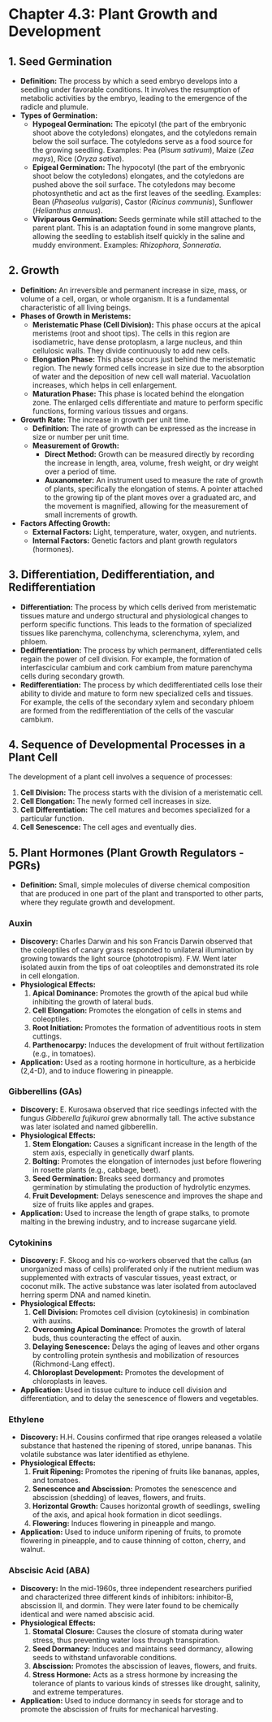 # Chapter 4.3: Plant Growth and Development

## 1. Seed Germination
- **Definition:** The process by which a seed embryo develops into a seedling under favorable conditions. It involves the resumption of metabolic activities by the embryo, leading to the emergence of the radicle and plumule.
- **Types of Germination:**
    - **Hypogeal Germination:** The epicotyl (the part of the embryonic shoot above the cotyledons) elongates, and the cotyledons remain below the soil surface. The cotyledons serve as a food source for the growing seedling. Examples: Pea (*Pisum sativum*), Maize (*Zea mays*), Rice (*Oryza sativa*).
    - **Epigeal Germination:** The hypocotyl (the part of the embryonic shoot below the cotyledons) elongates, and the cotyledons are pushed above the soil surface. The cotyledons may become photosynthetic and act as the first leaves of the seedling. Examples: Bean (*Phaseolus vulgaris*), Castor (*Ricinus communis*), Sunflower (*Helianthus annuus*).
    - **Viviparous Germination:** Seeds germinate while still attached to the parent plant. This is an adaptation found in some mangrove plants, allowing the seedling to establish itself quickly in the saline and muddy environment. Examples: *Rhizophora*, *Sonneratia*.

## 2. Growth
- **Definition:** An irreversible and permanent increase in size, mass, or volume of a cell, organ, or whole organism. It is a fundamental characteristic of all living beings.
- **Phases of Growth in Meristems:**
    - **Meristematic Phase (Cell Division):** This phase occurs at the apical meristems (root and shoot tips). The cells in this region are isodiametric, have dense protoplasm, a large nucleus, and thin cellulosic walls. They divide continuously to add new cells.
    - **Elongation Phase:** This phase occurs just behind the meristematic region. The newly formed cells increase in size due to the absorption of water and the deposition of new cell wall material. Vacuolation increases, which helps in cell enlargement.
    - **Maturation Phase:** This phase is located behind the elongation zone. The enlarged cells differentiate and mature to perform specific functions, forming various tissues and organs.
- **Growth Rate:** The increase in growth per unit time.
    - **Definition:** The rate of growth can be expressed as the increase in size or number per unit time.
    - **Measurement of Growth:**
        - **Direct Method:** Growth can be measured directly by recording the increase in length, area, volume, fresh weight, or dry weight over a period of time.
        - **Auxanometer:** An instrument used to measure the rate of growth of plants, specifically the elongation of stems. A pointer attached to the growing tip of the plant moves over a graduated arc, and the movement is magnified, allowing for the measurement of small increments of growth.
- **Factors Affecting Growth:**
    - **External Factors:** Light, temperature, water, oxygen, and nutrients.
    - **Internal Factors:** Genetic factors and plant growth regulators (hormones).

## 3. Differentiation, Dedifferentiation, and Redifferentiation
- **Differentiation:** The process by which cells derived from meristematic tissues mature and undergo structural and physiological changes to perform specific functions. This leads to the formation of specialized tissues like parenchyma, collenchyma, sclerenchyma, xylem, and phloem.
- **Dedifferentiation:** The process by which permanent, differentiated cells regain the power of cell division. For example, the formation of interfascicular cambium and cork cambium from mature parenchyma cells during secondary growth.
- **Redifferentiation:** The process by which dedifferentiated cells lose their ability to divide and mature to form new specialized cells and tissues. For example, the cells of the secondary xylem and secondary phloem are formed from the redifferentiation of the cells of the vascular cambium.

## 4. Sequence of Developmental Processes in a Plant Cell
The development of a plant cell involves a sequence of processes:
1.  **Cell Division:** The process starts with the division of a meristematic cell.
2.  **Cell Elongation:** The newly formed cell increases in size.
3.  **Cell Differentiation:** The cell matures and becomes specialized for a particular function.
4.  **Cell Senescence:** The cell ages and eventually dies.

## 5. Plant Hormones (Plant Growth Regulators - PGRs)
- **Definition:** Small, simple molecules of diverse chemical composition that are produced in one part of the plant and transported to other parts, where they regulate growth and development.

### Auxin
- **Discovery:** Charles Darwin and his son Francis Darwin observed that the coleoptiles of canary grass responded to unilateral illumination by growing towards the light source (phototropism). F.W. Went later isolated auxin from the tips of oat coleoptiles and demonstrated its role in cell elongation.
- **Physiological Effects:**
    1.  **Apical Dominance:** Promotes the growth of the apical bud while inhibiting the growth of lateral buds.
    2.  **Cell Elongation:** Promotes the elongation of cells in stems and coleoptiles.
    3.  **Root Initiation:** Promotes the formation of adventitious roots in stem cuttings.
    4.  **Parthenocarpy:** Induces the development of fruit without fertilization (e.g., in tomatoes).
- **Application:** Used as a rooting hormone in horticulture, as a herbicide (2,4-D), and to induce flowering in pineapple.

### Gibberellins (GAs)
- **Discovery:** E. Kurosawa observed that rice seedlings infected with the fungus *Gibberella fujikuroi* grew abnormally tall. The active substance was later isolated and named gibberellin.
- **Physiological Effects:**
    1.  **Stem Elongation:** Causes a significant increase in the length of the stem axis, especially in genetically dwarf plants.
    2.  **Bolting:** Promotes the elongation of internodes just before flowering in rosette plants (e.g., cabbage, beet).
    3.  **Seed Germination:** Breaks seed dormancy and promotes germination by stimulating the production of hydrolytic enzymes.
    4.  **Fruit Development:** Delays senescence and improves the shape and size of fruits like apples and grapes.
- **Application:** Used to increase the length of grape stalks, to promote malting in the brewing industry, and to increase sugarcane yield.

### Cytokinins
- **Discovery:** F. Skoog and his co-workers observed that the callus (an unorganized mass of cells) proliferated only if the nutrient medium was supplemented with extracts of vascular tissues, yeast extract, or coconut milk. The active substance was later isolated from autoclaved herring sperm DNA and named kinetin.
- **Physiological Effects:**
    1.  **Cell Division:** Promotes cell division (cytokinesis) in combination with auxins.
    2.  **Overcoming Apical Dominance:** Promotes the growth of lateral buds, thus counteracting the effect of auxin.
    3.  **Delaying Senescence:** Delays the aging of leaves and other organs by controlling protein synthesis and mobilization of resources (Richmond-Lang effect).
    4.  **Chloroplast Development:** Promotes the development of chloroplasts in leaves.
- **Application:** Used in tissue culture to induce cell division and differentiation, and to delay the senescence of flowers and vegetables.

### Ethylene
- **Discovery:** H.H. Cousins confirmed that ripe oranges released a volatile substance that hastened the ripening of stored, unripe bananas. This volatile substance was later identified as ethylene.
- **Physiological Effects:**
    1.  **Fruit Ripening:** Promotes the ripening of fruits like bananas, apples, and tomatoes.
    2.  **Senescence and Abscission:** Promotes the senescence and abscission (shedding) of leaves, flowers, and fruits.
    3.  **Horizontal Growth:** Causes horizontal growth of seedlings, swelling of the axis, and apical hook formation in dicot seedlings.
    4.  **Flowering:** Induces flowering in pineapple and mango.
- **Application:** Used to induce uniform ripening of fruits, to promote flowering in pineapple, and to cause thinning of cotton, cherry, and walnut.

### Abscisic Acid (ABA)
- **Discovery:** In the mid-1960s, three independent researchers purified and characterized three different kinds of inhibitors: inhibitor-B, abscission II, and dormin. They were later found to be chemically identical and were named abscisic acid.
- **Physiological Effects:**
    1.  **Stomatal Closure:** Causes the closure of stomata during water stress, thus preventing water loss through transpiration.
    2.  **Seed Dormancy:** Induces and maintains seed dormancy, allowing seeds to withstand unfavorable conditions.
    3.  **Abscission:** Promotes the abscission of leaves, flowers, and fruits.
    4.  **Stress Hormone:** Acts as a stress hormone by increasing the tolerance of plants to various kinds of stresses like drought, salinity, and extreme temperatures.
- **Application:** Used to induce dormancy in seeds for storage and to promote the abscission of fruits for mechanical harvesting.